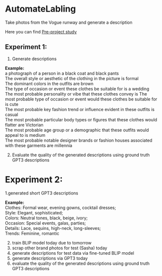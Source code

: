 # AutomateLabling
Take photos from the Vogue runway and generate a description

Here you can find [Pre-project study](https://www.canva.com/design/DAFon6U_fVM/rdfINuKaYGVPYMjUJH09Gw/edit?utm_content=DAFon6U_fVM&utm_campaign=designshare&utm_medium=link2&utm_source=sharebutton)

## Experiment 1:
 1. Generate descriptions

   **Example:**<br />
   a photograph of a person in a black coat and black pants<br />
   The overall style or aesthetic of the clothing in the picture is formal<br />
   The dominant colors in the outfits are brown<br />
   The type of occasion or event these clothes be suitable for is a wedding<br />
   The most probable personality or vibe that these clothes convey is The most probable type of occasion or event would these clothes be suitable for is cute<br />
   The most probable key fashion trend or influence evident in these outfits is casual<br />
   The most probable particular body types or figures that these clothes would flatter are Victorian<br />
   The most probable age group or a demographic that these outfits would appeal to is medium<br />
   The most probable notable designer brands or fashion houses associated with these garments are millennia<br />

 2. Evaluate the quality of the generated descriptions using ground truth GPT3 descriptions

# Experiment 2:

 1.generated short GPT3 descriptions

   **Example:**<br />
   Clothes: Formal wear, evening gowns, cocktail dresses;<br />
   Style: Elegant, sophisticated;<br />
   Colors: Neutral tones, black, beige, ivory;<br />
   Occasion: Special events, galas, parties;<br />
   Details: Lace, sequins, high-neck, long-sleeves;<br />
   Trends: Feminine, romantic<br />

 2. train BLIP model today due to tomorrow
 3. scrap other brand photos for test (Sasha) today
 4. generate descriptions for test data via fine-tuned BLIP model
 5. generate descriptions via GPT3 today
 6. evaluate the quality of the generated descriptions using ground truth GPT3 descriptions
